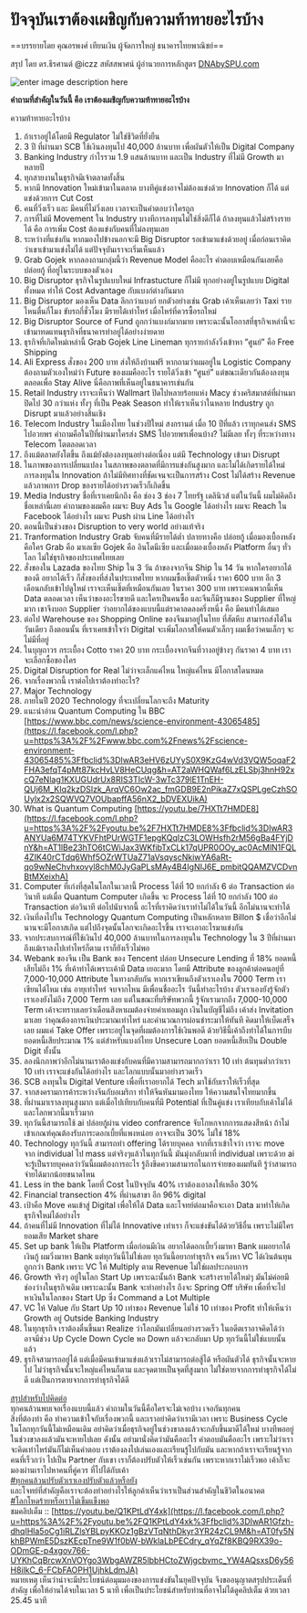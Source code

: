 ปัจจุบันเราต้องเผชิญกับความท้าทายอะไรบ้าง
===

==บรรยายโดย คุณอรพงศ์ เทียนเงิน ผู้จัดการใหญ่ ธนาคารไทยพาณิชย์==

สรุป โดย ดร.ธีรศานต์ @iczz สหัสสพาศน์ ผู้อำนวยการหลักสูตร  [DNAbySPU.com](http://dnabyspu.com/?fbclid=IwAR1tS26Ybn2QYeOQf5Z_zQVINjYdL1Eqj59F3fyi6fqITopF8T47FksZvn4)

![enter image description here](https://github.com/yosarawut/e-Library/raw/master/img/success-3521937_1280.jpg)

**คำถามที่สำคัญในวันนี้ คือ เราต้องเผชิญกับความท้าทายอะไรบ้าง**

ความท้าทายอะไรบ้าง  

1. ถ้าเราอยู่ได้โดยมี Regulator ไม่ใช่ชีวิตที่ยั่งยืน  
2. 3 ปี ที่ผ่านมา SCB ใช้เงินลงทุนไป 40,000 ล้านบาท เพื่อผันตัวให้เป็น Digital Company  
3. Banking Industry กำไรรวม 1.9 แสนล้านบาท และเป็น Industry ที่ไม่มี Growth มาหลายปี  
4. ทุกสายงานในธุรกิจมีเจ้าตลาดทั้งสิ้น  
5. หากมี Innovation ใหม่เข้ามาในตลาด บางทีคู่แข่งอาจไม่ต้องแข่งด้วย Innovation ก็ได้ แต่แข่งด้วยการ Cut Cost  
6. คนที่วิ่งเร็ว และ มีคนที่ไม่วิ่งเลย เวลาจะเป็นคำตอบว่าใครถูก  
7. การที่ไม่มี Movement ใน Industry บางทีการลงทุนไม่ใช่สิ่งดีก็ได้ ถ้าลงทุนแล้วไม่สร้างรายได้ คือ การเพิ่ม Cost ต้องแข่งกับคนที่ไม่ลงทุนเลย  
8. ระหว่างที่แข่งกัน หากมองไปข้างนอกจะมี Big Disruptor รอเข้ามาแข่งด้วยอยู่ เมื่อก่อนเราคิดว่าเขาเข้ามาแข่งไม่ได้ แต่ปัจจุบันเราจะเริ่มเห็นแล้ว  
9. Grab Gojek หากลองถามกลุ่มนี้ว่า Revenue Model คืออะไร คำตอบเหมือนกันเลยคือ ปล่อยกู้ ที่อยู่ในระบบของตัวเอง  
10. Big Disruptor ธุรกิจในรูปแบบใหม่ Infrastucture ก็ไม่มี ทุกอย่างอยู่ในรูปแบบ Digital ทั้งหมด ทำให้ Cost Advantage กับแบงก์ต่างกันมาก  
11. Big Disruptor มองเห็น Data ลึกกว่าแบงก์ ยกตัวอย่างเช่น Grab เค้าเห็นเลยว่า Taxi รายไหนตื่นกี่โมง ขับรถกี่ชั่วโมง มีรายได้เท่าไหร่ เมื่อไหร่ที่ควรซื้อรถใหม่  
12. Big Disruptor Source of Fund ถูกกว่าแบงก์มากมาย เพราะฉะนั้นโอกาสที่ธุรกิจเหล่านี้จะเข้ามาทดแทนธุรกิจที่ธนาคารทำอยู่ได้อย่างง่ายดาย  
13. ธุรกิจที่เกิดใหม่เหล่านี้ Grab Gojek Line Lineman ทุกรายกำลังวิ่งเข้าหา ”ศูนย์” คือ Free Shipping  
14. Ali Express สั่งของ 200 บาท ส่งให้ถึงบ้านฟรี หากถามว่าผมอยู่ใน Logistic Company ต้องถามตัวเองใหม่ว่า Future ของผมคืออะไร รายได้วิ่งเข้า “ศูนย์” แต่ขณะเดียวกันต้องลงทุนตลอดเพื่อ Stay Alive นี่คือภาพที่เห็นอยู่ในธนาคารเช่นกัน  
15. Retail Industry เราจะเห็นว่า Wallmart ปิดไปหลายร้อยแห่ง Macy ช่วงคริสมาสต์ที่ผ่านมาปิดไป 30 กว่าแห่ง ทั้งๆ ที่เป็น Peak Season ทำให้เราเห็นว่าในหลาย Industry ถูก Disrupt มาแล้วอย่างสิ้นเชิง  
16. Telecom Industry ในเมืองไทย ในช่วงปีใหม่ สงกรานต์ เมื่อ 10 ปีที่แล้ว เราทุกคนส่ง SMS ไปอวยพร คำถามคือในปีที่ผ่านมาใครส่ง SMS ไปอวยพรเพื่อนบ้าง? ไม่มีเลย ทั้งๆ ที่ระหว่างทาง Telecom โตตลอดเวลา  
17. ถึงแม้ตลาดยังโตขึ้น ถึงแม้ยังต้องลงทุนอย่างต่อเนื่อง แต่มี Technology เข้ามา Disrupt  
18. ในภาพของการเปลี่ยนแปลง ในสภาพของตลาดที่มีการแข่งกันสูงมาก และไม่ได้เกิดรายได้ใหม่ การลงทุนใน Innovation ถ้าไม่มีทิศทางที่ชัดเจนจะเป็นการสร้าง Cost ไม่ได้สร้าง Revenue แล้วภาพการ Drop ของรายได้อย่างรวดเร็วก็เกิดขึ้น  
19. Media Industry ชื่อที่เราเคยนึกถึง คือ ช่อง 3 ช่อง 7 ไทยรัฐ เดลินิวส์ แต่ในวันนี้ ผมไม่คิดถึงชื่อเหล่านี้เลย คำถามของผมคือ ผมจะ Buy Ads ใน Google ได้อย่างไร ผมจะ Reach ใน Facebook ได้อย่างไร ผมจะ Push ผ่าน Line ได้อย่างไร  
20. ตอนนี้เป็นช่วงของ Disruption to very world อย่างแท้จริง  
21. Tranformation Industry Grab จับคนที่มีรายได้ต่ำ ปลายทางคือ ปล่อยกู้ เมื่อมองเบื้องหลัง คือใคร Grab คือ มาเลเซีย Gojek คือ อินโดนีเซีย และเมื่อมองเบื้องหลัง Platform อื่นๆ ทั่วโลก ไม่ใช่ธุรกิจของประเทศไทยเลย  
22. สั่งของใน Lazada ของไทย Ship ใน 3 วัน ถ้าของจากจีน Ship ใน 14 วัน หากใครอยากได้ของดี อยากได้เร็ว ก็สั่งของที่ส่งในประเทศไทย หากผมซื้อเชิ๊ตตัวหนึ่ง ราคา 600 บาท อีก 3 เดือนกลับเข้าไปดูใหม่ เราจะเห็นเชิ๊ตที่เหมือนกันเลย ในราคา 300 บาท เพราะคนพวกนี้เห็น Data ตลอดเวลา เห็นว่าของอะไรขายดี และใครเป็นคนซื้อ และจีนก็มีฐานของ Supplier ที่ใหญ่มาก เขาจึงบอก Supplier ว่าอยากได้ของแบบนี้แต่ราคาลดลงครึ่งหนึ่ง คือ มีคนทำได้เสมอ  
23. ต่อไป Warehouse ของ Shopping Online ของจีนมาอยู่ในไทย ที่สัตหีบ สามารถส่งได้ในวันเดียว ถึงตอนนั้น ที่เราเคยเข้าใจว่า Digital จะเพิ่มโอกาสให้คนตัวเล็กๆ ผมเชื่อว่าคนเล็กๆ จะไม่มีที่อยู่  
24. ในบุญถาวร กระเบื้อง Cotto ราคา 20 บาท กระเบื้องจากจีนที่วางอยู่ข้างๆ กันราคา 4 บาท เราจะเลือกซื้อของใคร  
25. Digital Disruption for Real ไม่ว่าจะเล็กแค่ไหน ใหญ่แค่ไหน มีโอกาสโดนหมด  
26. จากเรื่องพวกนี้ เราต่อไปเราต้องทำอะไร?  
27. Major Technology  
28. ภายในปี 2020 Technology ที่จะเปลี่ยนโลกจะถึง Maturity  
29. แนะนำอ่าน Quantum Computing ใน BBC  [https://www.bbc.com/news/science-environment-43065485](https://l.facebook.com/l.php?u=https%3A%2F%2Fwww.bbc.com%2Fnews%2Fscience-environment-43065485%3Ffbclid%3DIwAR3eHV6zUYyS0X9KzG4wVd3VQW5oqaF2FHA3efqT4pMt87kcHvLV8HeCUqg&h=AT2aWHQWaf6LzELSbj3hnH92xcQ7eNlag1KXUGUdrUx8RIS3TIcW-3wTc379lE1TnEH-QUj6M_KIq2kzDSIzk_ArqVC6Ow2ac_fmGDB9E2nPikaZ7xQSPLgeCzhSOUylx2x2SQWVQ7VOUbapffA56nX2_bDVEXUikA)  
30. What is Quantum Computing  [https://youtu.be/7HXTt7HMDE8](https://l.facebook.com/l.php?u=https%3A%2F%2Fyoutu.be%2F7HXTt7HMDE8%3Ffbclid%3DIwAR3ANYUa6M74TYKVFhtPUrWGTF1epgKQqIzC3LOWHsfh2rM56gBa4FYjDnY&h=AT1lBe23hTO6tCWiJax3WKfibTxCLk17qUPR0OOy_ac0AcMlN1FQL4ZIK40rCTdq6Whf5OZrWTUaZ71aVsqyscNkiwYA6aRt-qo9wNeChvhxovyl8chM0JyGaPLsMAy4B4IgNIJ6E_pmbitQQAMZVCDvnBtMXeixhA)  
31. Computer ที่เก่งที่สุดในโลกในเวลานี้ Process ได้ที่ 10 ยกกำลัง 6 ต่อ Transaction ต่อวินาที แต่เมื่อ Quantum Computer เกิดขึ้น จะ Process ได้ที่ 10 ยกกำลัง 100 ต่อ Transaction ต่อวินาที ต่อไปนับจากนี้ อะไรที่เราคิดว่าเราทำไม่ได้ในวันนี้ อีกไม่นานจะทำได้  
32. เงินที่ลงไปใน Technology Quantum Computing เป็นหลักหลาย Billon $ เชื่อว่าอีกไม่นานจะมีโอกาสเกิด แต่ไปถึงจุดนั้นโลกจะเกิดอะไรขึ้น เราจะเอาอะไรมาแข่งกัน  
33. จากประสบการณ์ที่ใช้เงินไป 40,000 ล้านบาทในการลงทุนใน Technology ใน 3 ปีที่ผ่านมา ถึงแม้เราลงไปเท่าไหร่ก็ตาม เราก็ยังเร็วไม่พอ  
34. Webank ของจีน เป็น Bank ของ Tencent ปล่อย Unsecure Lending ที่ 18% ยอดหนี้เสียไม่ถึง 1% ที่เค้าทำได้เพราะเค้ามี Data เยอะมาก โดยมี Attribute ของลูกค้าต่อคนอยู่ที่ 7,000-10,000 Attribute ในทางกลับกัน หากเราเขียนถึงตัวเราเองใน 7000 Term เราเขียนได้ไหม เช่น อายุเท่าไหร่ จบจากไหน มีเพื่อนชื่ออะไร วันนี้ทำอะไรบ้าง ตัวเราเองยังรู้จักตัวเราเองยังไม่ถึง 7,000 Term เลย แต่ในขณะที่บริษัทพวกนี้ รู้จักเรามากถึง 7,000-10,000 Term เค้าจะทราบเลยว่าเดือนสิงหาผมต้องจ่ายค่าเทอมลูก เงินในบัญชีไม่ถึง เค้าส่ง Invitation มาเลย ว่าคุณต้องการเงินประมาณเท่าไหร่ และคำนวณการผ่อนชำระมาให้ทันที คิดมาให้เบ็ดเสร็จเลย ผมแค่ Take Offer เพราะอยู่ในจุดที่ผมต้องการใช้เงินพอดี ด้วยวิธีนี้เค้าถึงทำได้ในการบีบยอดหนี้เสียประมาณ 1% แต่สำหรับแบงก์ไทย Unsecure Loan ยอดหนี้เสียเป็น Double Digit ทั้งนั้น  
35. ลองนึกภาพว่าอีกไม่นานเราต้องแข่งกับคนที่มีความสามารถมากกว่าเรา 10 เท่า ต้นทุนต่ำกว่าเรา 10 เท่า เราจะแข่งกันได้อย่างไร และโลกแบบนั้นมาอย่างรวดเร็ว  
36. SCB ลงทุนใน Digital Venture เพื่อที่เราอยากได้ Tech มาใช้กับเราให้เร็วที่สุด  
37. จากสงครามการค้าระหว่างจีนกับอเมริกา ทำให้จีนหันมามองไทย ให้ความสนใจไทยมากขึ้น  
38. ที่ผ่านมาเราลงทุนสูงมาก แต่เมื่อไปเทียบกับคนที่มี Potential ที่เป็นคู่แข่ง เราเทียบกับเค้าไม่ได้ และโลกพวกนี้มาเร็วมาก  
39. ทุกวันนี้สามารถใช้ ai ปล่อยกู้ผ่าน video confrarence จับโกหกจากการแสดงสีหน้า ถ้าไม่เข้าเกณฑ์คุณต้องรับภาระดอกเบี้ยที่แพงหน่อย อาจจะเป็น 30% ไม่ใช่ 18%  
40. Technology ทุกวันนี้ สามารถทำ offering ได้รายบุคคล จากที่เราเข้าใจว่า เราจะ move จาก individual ไป mass แต่จริงๆแล้วในทุกวันนี้ มันมุ่งกลับมาที่ individual เพราะด้วย ai จะรู้เป็นรายบุคคลว่าวันนี้ผมต้องการอะไร รู้ถึงขีดความสามารถในการจ่ายของผมทันที รู้ว่าสามารถจ่ายได้มากน้อยขนาดไหน  
41. Less in the bank โดยที่ Cost ในปัจจุบัน 40% เราต้องเอาลงให้เหลือ 30%  
42. Financial transection 4% ที่ผ่านสาขา อีก 96% digital  
43. เป้าคือ Move คนเข้าสู่ Digital เพื่อให้ได้ Data และโจทย์ต่อมาคือจะเอา Data มาทำให้เกิดธุรกิจใหม่ได้อย่างไร  
44. ถ้าคนที่ไม่มี Innovation ที่ไม่ได้ Innovative เท่าเรา ก็จะแข่งขันได้ด้วยวิธีอื่น เพราะไม่มีใครยอมเสีย Market share  
45. Set up bank ให้เป็น Platform เมื่อก่อนมีเงิน อยากได้ดอกเบี้ยวิ่งมาหา Bank ผมอยากได้เงินกู้ ผมวิ่งมาหา Bank แต่ทุกวันนี้ไม่ใช่เลย ทุกวันนี้อยากทำธุรกิจ คนวิ่งหา VC ได้เงินต้นทุนถูกกว่า Bank เพราะ VC ให้ Multiply ตาม Revenue ไม่ใช่ผลประกอบการ  
46. Growth จริงๆ อยู่ในโลก Start Up เพราะฉะนั้นถ้า Bank จะสร้างรายได้ใหม่ๆ มันไม่ค่อยมีช่องว่างในธุรกิจเดิม เพราะฉะนั้น Bank จะทำอย่างไร ถึงจะ Spring Off บริษัท เพื่อที่จะไปหาเงินในโลกของ Start Up ซึ่ง Command a Lot Multiple  
47. VC ให้ Value กับ Start Up 10 เท่าของ Revenue ไม่ใช่ 10 เท่าของ Profit ทำให้เห็นว่า Growth อยู่ Outside Banking Industry  
48. ในทุกธุรกิจ เราต้องตื่นขึ้นมา Realize ว่าโลกมันเปลี่ยนอย่างรวดเร็ว ในอดีตเราอาจคิดได้ว่า อาจมีช่วง Up Cycle Down Cycle พอ Down แล้วจะกลับมา Up ทุกวันนี้ไม่ใช่แบบนั้นแล้ว  
49. ธุรกิจสามารถอยู่ได้ แต่เมื่อมีคนเข้ามาแข่งแล้วเราไม่สามารถต่อสู้ได้ หรือผันตัวได้ ธุรกิจนั้นจะหายไป ไม่ว่าธุรกิจนั้นจะใหญ่แค่ไหนก็ตาม และจุดตายเป็นจุดที่สูงมาก ไม่ใช่ตายจากการทำธุรกิจได้ไม่ดี แต่เป็นการตายจากการทำธุรกิจได้ดี  

[สรุปสำหรับไปคิดต่อ](https://www.facebook.com/hashtag/%E0%B8%AA%E0%B8%A3%E0%B8%B8%E0%B8%9B%E0%B8%AA%E0%B8%B3%E0%B8%AB%E0%B8%A3%E0%B8%B1%E0%B8%9A%E0%B9%84%E0%B8%9B%E0%B8%84%E0%B8%B4%E0%B8%94%E0%B8%95%E0%B9%88%E0%B8%AD?source=feed_text&epa=HASHTAG)  
ทุกคนล้วนพบเจอเรื่องแบบนี้แล้ว คำถามในวันนี้คือใครจะไม่เจอบ้าง เจอกันทุกคน  
สิ่งที่ต้องทำ คือ ทำความเข้าใจกับเรื่องพวกนี้ และเราอย่าคิดว่าเรามีเวลา เพราะ Business Cycle ในโลกทุกวันนี้ไม่เหมือนเดิม อย่าคิดว่าเมื่อธุรกิจอยู่ในช่วงขาลงแล้วจะกลับขึ้นมาดีได้ใหม่ บางทีพออยู่ในช่วงขาลงแล้วมันจะหายไปเลย ดังนั้น อย่ามานั่งคิดว่ามันคืออะไร คำตอบมันคืออะไร เพราะไม่ว่าเราจะคิดเท่าไหร่มันก็ไม่เห็นคำตอบ เราต้องลงไปเล่นเองและเรียนรู้ไปกับมัน และหากถ้าเราจะเรียนรู้จากคนที่เร็วกว่า ไปเป็น Partner กับเขา เราก็ต้องปรับตัวให้เร็วเช่นกัน เพราะหากเราไม่เร็วพอ เค้าก็จะมองผ่านเราไปหาคนที่คู่ควร ที่ไปได้กับเค้า  
[#ทุกคนล้วนปรับตัวเราเองปรับตัวแล้วหรือยัง](https://www.facebook.com/hashtag/%E0%B8%97%E0%B8%B8%E0%B8%81%E0%B8%84%E0%B8%99%E0%B8%A5%E0%B9%89%E0%B8%A7%E0%B8%99%E0%B8%9B%E0%B8%A3%E0%B8%B1%E0%B8%9A%E0%B8%95%E0%B8%B1%E0%B8%A7%E0%B9%80%E0%B8%A3%E0%B8%B2%E0%B9%80%E0%B8%AD%E0%B8%87%E0%B8%9B%E0%B8%A3%E0%B8%B1%E0%B8%9A%E0%B8%95%E0%B8%B1%E0%B8%A7%E0%B9%81%E0%B8%A5%E0%B9%89%E0%B8%A7%E0%B8%AB%E0%B8%A3%E0%B8%B7%E0%B8%AD%E0%B8%A2%E0%B8%B1%E0%B8%87?source=feed_text&epa=HASHTAG)  
และโจทย์ที่สำคัญคือเราจะต้องทำอย่างไรให้ลูกค้าเห็นว่าเราเป็นส่วนสำคัญในชีวิตในอนาคต  
[#โลกโหดร้ายหรือเราไม่เข็มแข็งพอ](https://www.facebook.com/hashtag/%E0%B9%82%E0%B8%A5%E0%B8%81%E0%B9%82%E0%B8%AB%E0%B8%94%E0%B8%A3%E0%B9%89%E0%B8%B2%E0%B8%A2%E0%B8%AB%E0%B8%A3%E0%B8%B7%E0%B8%AD%E0%B9%80%E0%B8%A3%E0%B8%B2%E0%B9%84%E0%B8%A1%E0%B9%88%E0%B9%80%E0%B8%82%E0%B9%87%E0%B8%A1%E0%B9%81%E0%B8%82%E0%B9%87%E0%B8%87%E0%B8%9E%E0%B8%AD?source=feed_text&epa=HASHTAG)  
ชมคลิปเต็ม ::  [https://youtu.be/Q1KPtLdY4xk](https://l.facebook.com/l.php?u=https%3A%2F%2Fyoutu.be%2FQ1KPtLdY4xk%3Ffbclid%3DIwAR1Gfzh-dhqIHla5oCg1iRLZlsYBLpyKKOz1gBzVTqNthDkyr3YR24zCL9M&h=AT0fy5NkhBPWmE5DszKEcpTne9W1f0bW-bWklaLbPECdry_qYqZf8KBQ9RX39o-ODmGE-p4xgov766-UYKhCqBrcwXnVOYgo3WbgAWZR5lbbHCtoZWjgcbvmc_YW4AQsxsD6y56H8ilkC_6-FCbFAOPH1UjhkLdmJA)  
หมายเหตุ เห็นว่าน่าจะมีประโยชน์ต่อมุมมองของการแข่งขันในยุคปัจจุบัน จึงขออนุญาตสรุปประเด็นที่สำคัญ เพื่อให้อ่านได้จบในเวลา 5 นาที เพื่อเป็นประโยชน์สำหรับท่านที่อาจไม่ได้ดูคลิปเต็ม ด้วยเวลา 25.45 นาที
<!--stackedit_data:
eyJoaXN0b3J5IjpbLTE0NTMyNDA2MTMsLTE0NDQ2MzMxMjldfQ
==
-->